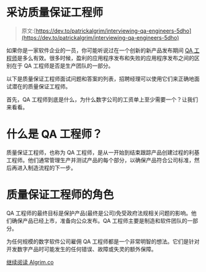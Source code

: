 # 采访质量保证工程师

> 原文:[https://dev.to/patrickalgrim/interviewing-qa-engineers-5dho](https://dev.to/patrickalgrim/interviewing-qa-engineers-5dho)

如果你是一家软件企业的一员，你可能听说过在一个创新的新产品发布期间 [QA 工程师](https://www.algrim.co/posts/237-qa-engineer-interview-questions)是多么有效。很多时候，盈利的应用程序发布和失败的应用程序发布之间的区别在于 QA 工程师是否是生产团队的一部分。

以下是质量保证工程师面试问题和答案的列表，招聘经理可以使用它们来正确地面试潜在的质量保证工程师。

首先，QA 工程师到底是什么，为什么数字公司的工资单上至少需要一个？让我们来看看。

# [](#what-is-a-qa-engineer)什么是 QA 工程师？

质量保证工程师，也称为 QA 工程师，是从一开始到结束跟踪产品创建过程的利基工程师。他们通常管理生产并测试产品的每个部分，以确保产品符合公司标准，然后再进入制造流程的下一步。

# [](#the-role-of-a-qa-engineer)质量保证工程师的角色

QA 工程师的最终目标是保护产品(最终是公司)免受政府法规相关问题的影响。他们确保产品已经上市，准备向公众发布。QA 工程师主要是制造和软件团队的一部分。

为任何规模的数字软件公司雇佣 QA 工程师都是一个非常明智的想法。它们是针对开发数字产品时可能发生的任何错误、故障或失灵的额外保障。

[继续阅读 Algrim.co](https://www.algrim.co/posts/237-qa-engineer-interview-questions)